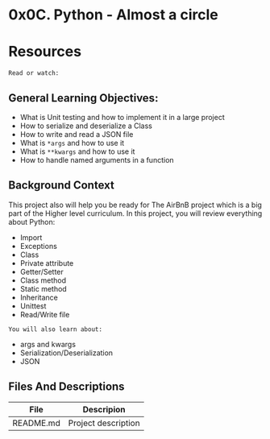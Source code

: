 # 0x0C. Python - Almost a circle

# Resources
`Read or watch:`


## General Learning Objectives:

* What is Unit testing and how to implement it in a large project
* How to serialize and deserialize a Class
* How to write and read a JSON file
* What is `*args` and how to use it
* What is `**kwargs` and how to use it
* How to handle named arguments in a function

## Background Context

This project also will help you be ready for The AirBnB project which is a big part of the Higher level curriculum.
In this project, you will review everything about Python:

* Import
* Exceptions
* Class
* Private attribute
* Getter/Setter
* Class method
* Static method
* Inheritance
* Unittest
* Read/Write file

`You will also learn about:`

* args and kwargs
* Serialization/Deserialization
* JSON

## Files And Descriptions
| File                 | Descripion               |
|----------------------|------------------------|
|README.md             | Project description          |

